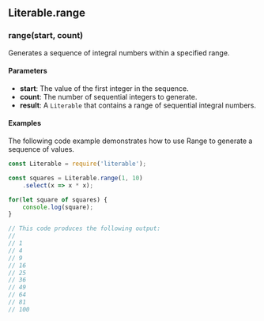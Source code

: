 ## Literable.range

### range(start, count)
Generates a sequence of integral numbers within a specified range.

#### Parameters
* **start**: The value of the first integer in the sequence.
* **count**: The number of sequential integers to generate.
* **result**: A `Literable` that contains a range of sequential integral numbers.

#### Examples
The following code example demonstrates how to use Range to generate a sequence of values.

```javascript
const Literable = require('literable');

const squares = Literable.range(1, 10)
    .select(x => x * x);

for(let square of squares) {
    console.log(square);
}

// This code produces the following output:
//
// 1
// 4
// 9
// 16
// 25
// 36
// 49
// 64
// 81
// 100
```
